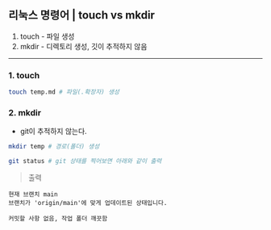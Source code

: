## 리눅스 명령어 | touch vs mkdir
1. touch - 파일 생성
2. mkdir - 디렉토리 생성, 깃이 추적하지 않음
---

### 1. touch
```zsh
touch temp.md # 파일(.확장자) 생성
```

### 2. mkdir

- git이 추적하지 않는다.
```zsh
mkdir temp # 경로(폴더) 생성
```

```zsh
git status # git 상태를 찍어보면 아래와 같이 출력
```
> 출력
```
현재 브랜치 main
브랜치가 'origin/main'에 맞게 업데이트된 상태입니다.

커밋할 사항 없음, 작업 폴더 깨끗함
```

